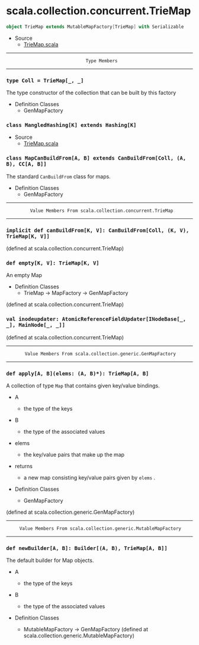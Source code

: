 
#                     scala.collection.concurrent.TrieMap                     #

```scala
object TrieMap extends MutableMapFactory[TrieMap] with Serializable
```

* Source
  * [TrieMap.scala](https://github.com/scala/scala/tree/6d09a1ba5f/src/library/scala/collection/concurrent/TrieMap.scala#L1)


--------------------------------------------------------------------------------
                                  Type Members
--------------------------------------------------------------------------------


### `type Coll = TrieMap[_, _]`                                              ###

The type constructor of the collection that can be built by this factory

* Definition Classes
  * GenMapFactory


### `class MangledHashing[K] extends Hashing[K]`                             ###

* Source
  * [TrieMap.scala](https://github.com/scala/scala/tree/6d09a1ba5f/src/library/scala/collection/concurrent/TrieMap.scala#L1)


### `class MapCanBuildFrom[A, B] extends CanBuildFrom[Coll, (A, B), CC[A, B]]` ###

The standard `CanBuildFrom` class for maps.

* Definition Classes
  * GenMapFactory


--------------------------------------------------------------------------------
             Value Members From scala.collection.concurrent.TrieMap
--------------------------------------------------------------------------------


### `implicit def canBuildFrom[K, V]: CanBuildFrom[Coll, (K, V), TrieMap[K, V]]` ###

(defined at scala.collection.concurrent.TrieMap)


### `def empty[K, V]: TrieMap[K, V]`                                         ###

An empty Map

* Definition Classes
  * TrieMap → MapFactory → GenMapFactory

(defined at scala.collection.concurrent.TrieMap)


### `val inodeupdater: AtomicReferenceFieldUpdater[INodeBase[_, _], MainNode[_, _]]` ###

(defined at scala.collection.concurrent.TrieMap)


--------------------------------------------------------------------------------
           Value Members From scala.collection.generic.GenMapFactory
--------------------------------------------------------------------------------


### `def apply[A, B](elems: (A, B)*): TrieMap[A, B]`                         ###

A collection of type `Map` that contains given key/value bindings.

* A
  * the type of the keys
* B
  * the type of the associated values
* elems
  * the key/value pairs that make up the map
* returns
  * a new map consisting key/value pairs given by `elems` .

* Definition Classes
  * GenMapFactory

(defined at scala.collection.generic.GenMapFactory)


--------------------------------------------------------------------------------
         Value Members From scala.collection.generic.MutableMapFactory
--------------------------------------------------------------------------------


### `def newBuilder[A, B]: Builder[(A, B), TrieMap[A, B]]`                   ###

The default builder for Map objects.

* A
  * the type of the keys
* B
  * the type of the associated values

* Definition Classes
  * MutableMapFactory → GenMapFactory
(defined at scala.collection.generic.MutableMapFactory)
